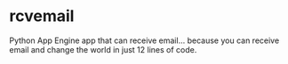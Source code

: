 rcvemail
========

Python App Engine app that can receive email... because you can receive email and change the world in just 12 lines of code. 
